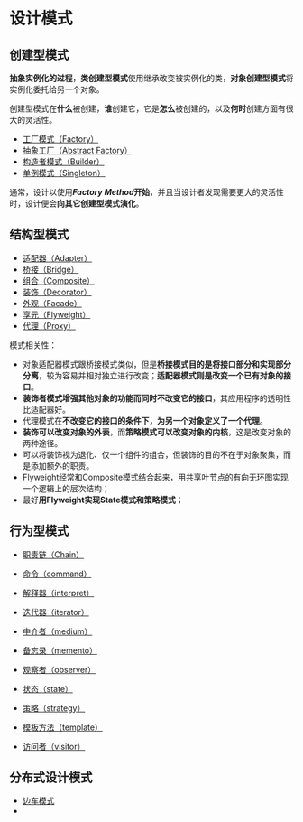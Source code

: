 # 设计模式

## 创建型模式

**抽象实例化的过程**，**类创建型模式**使用继承改变被实例化的类，**对象创建型模式**将实例化委托给另一个对象。

创建型模式在**什么**被创建，**谁**创建它，它是**怎么**被创建的，以及**何时**创建方面有很大的灵活性。

- [工厂模式（Factory）](factory.md)
- [抽象工厂（Abstract Factory）](./abstract_factory.md)
- [构造者模式（Builder）](./builder.md)
- [单例模式（Singleton）](./singleton.md)

通常，设计以使用***Factory Method*开始**，并且当设计者发现需要更大的灵活性时，设计便会**向其它创建型模式演化**。

  

## 结构型模式

- [适配器（Adapter）](adapter.md)
- [桥接（Bridge）](./bridge.md)
- [组合（Composite）]()
- [装饰（Decorator）](./decorator.md)
- [外观（Facade）](./facade.md)
- [享元（Flyweight）](./flyweight.md)
- [代理（Proxy）](./proxy.md)



模式相关性：

- 对象适配器模式跟桥接模式类似，但是**桥接模式目的是将接口部分和实现部分分离**，较为容易并相对独立进行改变；**适配器模式则是改变一个已有对象的接口**。
- **装饰者模式增强其他对象的功能而同时不改变它的接口**，其应用程序的透明性比适配器好。
- 代理模式在**不改变它的接口的条件下，为另一个对象定义了一个代理**。
- **装饰可以改变对象的外表**，而**策略模式可以改变对象的内核**，这是改变对象的两种途径。
- 可以将装饰视为退化、仅一个组件的组合，但装饰的目的不在于对象聚集，而是添加额外的职责。
- Flyweight经常和Composite模式结合起来，用共享叶节点的有向无环图实现一个逻辑上的层次结构；
- 最好**用Flyweight实现State模式和策略模式**；



## 行为型模式

- [职责链（Chain）](./chain.md)

- [命令（command）](./command.md)

- [解释器（interpret）](./interpret.md)

- [迭代器（iterator）](./iterator.md)

- [中介者（medium）](./medium.md)

- [备忘录（memento）](./memento.md)

- [观察者（observer）](./observer.md)

- [状态（state）](./state.md)

- [策略（strategy）](./strategy.md)

- [模板方法（template）](./template)

- [访问者（visitor）](./visitor.md)

  

## 分布式设计模式

- [边车模式](./sidecar.md)
- 

